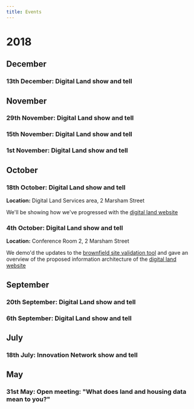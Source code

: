 ```yaml
---
title: Events
---
```


# 2018

## December

### 13th December: Digital Land show and tell

## November

### 29th November: Digital Land show and tell
### 15th November: Digital Land show and tell
### 1st November: Digital Land show and tell

## October

### 18th October: Digital Land show and tell

**Location:** Digital Land Services area, 2 Marsham Street

We'll be showing how we've progressed with the [digital land website](https://digital-land.github.io/)

### 4th October: Digital Land show and tell
**Location:** Conference Room 2, 2 Marsham Street

We demo'd the updates to the [brownfield site validation tool](https://digital-land.github.io/project/brownfield-sites/) and gave an overview of the proposed information architecture of the [digital land website](https://digital-land.github.io/)

## September

### 20th September: Digital Land show and tell
### 6th September: Digital Land show and tell

## July

### 18th July: Innovation Network show and tell

## May

### 31st May: Open meeting: "What does land and housing data mean to you?"



